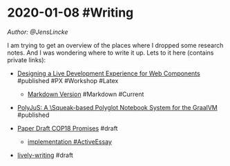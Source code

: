 # 2020-01-08 #Writing
*Author: @JensLincke*

I am trying to get an overview of the places where I dropped some research notes. And I was wondering where to write it up. Lets to it here (contains private links):

  
- [Designing a Live Development Experience for Web Components](http://localhost:9005/Dropbox/Thesis/Papers/Lively4PX/document.pdf) #published #PX #Workshop #Latex
  - [Markdown Version](http://localhost:9005/Dropbox/Thesis/Papers/Lively4DevelopmentExperience/content/index.md)  #Markdown #Current
- [PolyJuS: A \Squeak-based Polyglot Notebook System for the GraalVM](http://localhost:9005/polyglot-notebooks-paper/paper.tex) #published

- [Paper Draft COP18 Promises](https://lively-kernel.org/lively4/overleaf-cop18-promises/) #draft
  - [implementation #ActiveEssay](https://lively-kernel.org/lively4/overleaf-cop18-promises/content/implementation.md)
- [lively-writing](https://lively-kernel.org/voices/lively-writing/content/report.md) #draft
